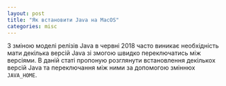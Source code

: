 ```yaml
---
layout: post
title: "Як встановити Java на MacOS"
categories: misc
---
```


З зміною моделі релізів Java в червні 2018 часто виникає необхідність мати декілька версій Java зі змогою швидко переключатись між версіями. В даній статі пропоную розглянути встановлення декількох версій Java та переключання між ними за допомогою зміннюх `JAVA_HOME`.

